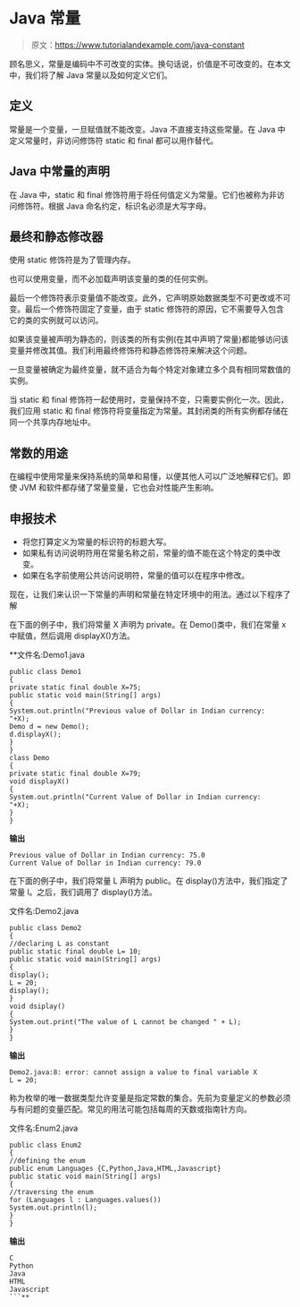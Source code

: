 # Java 常量

> 原文：<https://www.tutorialandexample.com/java-constant>

顾名思义，常量是编码中不可改变的实体。换句话说，价值是不可改变的。在本文中，我们将了解 Java 常量以及如何定义它们。

## 定义

常量是一个变量，一旦赋值就不能改变。Java 不直接支持这些常量。在 Java 中定义常量时，非访问修饰符 static 和 final 都可以用作替代。

## Java 中常量的声明

在 Java 中，static 和 final 修饰符用于将任何值定义为常量。它们也被称为非访问修饰符。根据 Java 命名约定，标识名必须是大写字母。

## 最终和静态修改器

使用 static 修饰符是为了管理内存。

也可以使用变量，而不必加载声明该变量的类的任何实例。

最后一个修饰符表示变量值不能改变。此外，它声明原始数据类型不可更改或不可变。最后一个修饰符固定了变量，由于 static 修饰符的原因，它不需要导入包含它的类的实例就可以访问。

如果该变量被声明为静态的，则该类的所有实例(在其中声明了常量)都能够访问该变量并修改其值。我们利用最终修饰符和静态修饰符来解决这个问题。

一旦变量被确定为最终变量，就不适合为每个特定对象建立多个具有相同常数值的实例。

当 static 和 final 修饰符一起使用时，变量保持不变，只需要实例化一次。因此，我们应用 static 和 final 修饰符将变量指定为常量。其封闭类的所有实例都存储在同一个共享内存地址中。

## 常数的用途

在编程中使用常量来保持系统的简单和易懂，以便其他人可以广泛地解释它们。即使 JVM 和软件都存储了常量变量，它也会对性能产生影响。

## 申报技术

*   将您打算定义为常量的标识符的标题大写。
*   如果私有访问说明符用在常量名称之前，常量的值不能在这个特定的类中改变。
*   如果在名字前使用公共访问说明符，常量的值可以在程序中修改。

现在，让我们来认识一下常量的声明和常量在特定环境中的用法。通过以下程序了解

在下面的例子中，我们将常量 X 声明为 private。在 Demo()类中，我们在常量 x 中赋值，然后调用 displayX()方法。

 **文件名:Demo1.java

```
public class Demo1
{  
private static final double X=75;  
public static void main(String[] args)  
{  
System.out.println("Previous value of Dollar in Indian currency: "+X);  
Demo d = new Demo();  
d.displayX();  
}  
}  
class Demo
{  
private static final double X=79;  
void displayX()  
{  
System.out.println("Current Value of Dollar in Indian currency: "+X);  
}  
} 
```

**输出**

```
Previous value of Dollar in Indian currency: 75.0
Current Value of Dollar in Indian currency: 79.0 
```

在下面的例子中，我们将常量 L 声明为 public。在 display()方法中，我们指定了常量 l。之后，我们调用了 display()方法。

文件名:Demo2.java

```
public class Demo2 
{  
//declaring L as constant   
public static final double L= 10;  
public static void main(String[] args)   
{  
display();    
L = 20;  
display();  
}  
void dsiplay()   
{  
System.out.print("The value of L cannot be changed " + L);  
}  
} 
```

**输出**

```
Demo2.java:8: error: cannot assign a value to final variable X
L = 20; 
```

称为枚举的唯一数据类型允许变量是指定常数的集合。先前为变量定义的参数必须与有问题的变量匹配。常见的用法可能包括每周的天数或指南针方向。

文件名:Enum2.java

```
public class Enum2
{    
//defining the enum   
public enum Languages {C,Python,Java,HTML,Javascript}    
public static void main(String[] args)   
{    
//traversing the enum    
for (Languages l : Languages.values())    
System.out.println(l);    
}  
} 
```

**输出**

```
C
Python
Java
HTML
Javascript 
```**